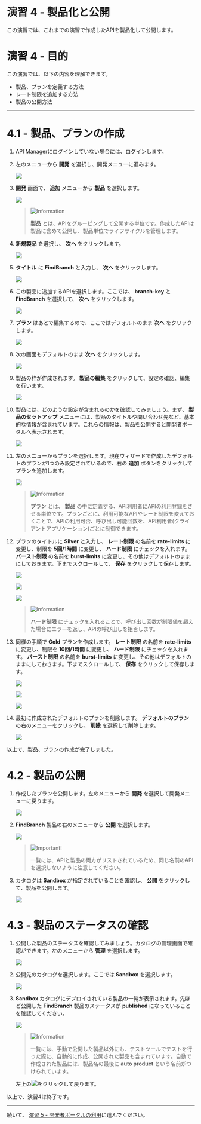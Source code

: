 # 演習 4 - 製品化と公開

この演習では、これまでの演習で作成したAPIを製品化して公開します。

# 演習 4 - 目的

この演習では、以下の内容を理解できます。

+ 製品、プランを定義する方法
+ レート制限を追加する方法
+ 製品の公開方法

---

<div style="page-break-before:always"></div>

# 4.1	- 製品、プランの作成

1.	API Managerにログインしていない場合には、ログインします。

1.	左のメニューから **開発** を選択し、開発メニューに進みます。

	![](https://github.com/cp4i-jp/ibm-apiconnect-pot/raw/master/lab-guide/img/lab2/move-to-develop.png)

1.	**開発** 画面で、 **追加** メニューから **製品** を選択します。

	![](https://github.com/cp4i-jp/ibm-apiconnect-pot/raw/master/lab-guide/img/lab4/develop-add-product-menu.png)

	> ![][info]
	>
	>  **製品** とは、APIをグルーピングして公開する単位です。作成したAPIは製品に含めて公開し、製品単位でライフサイクルを管理します。

1.	**新規製品** を選択し、 **次へ** をクリックします。

	![](https://github.com/cp4i-jp/ibm-apiconnect-pot/raw/master/lab-guide/img/lab4/new-product-next.png)

1.	**タイトル** に **FindBranch** と入力し、 **次へ** をクリックします。

	![](https://github.com/cp4i-jp/ibm-apiconnect-pot/raw/master/lab-guide/img/lab4/input-product-title.png)

1.	この製品に追加するAPIを選択します。ここでは、 **branch-key** と **FindBranch** を選択して、 **次へ** をクリックします。

	![](https://github.com/cp4i-jp/ibm-apiconnect-pot/raw/master/lab-guide/img/lab4/select-api-next.png)

1.	**プラン** はあとで編集するので、ここではデフォルトのまま **次へ** をクリックします。

	![](https://github.com/cp4i-jp/ibm-apiconnect-pot/raw/master/lab-guide/img/lab4/product-wizard-plan.png)

1.	次の画面もデフォルトのまま **次へ** をクリックします。

	![](https://github.com/cp4i-jp/ibm-apiconnect-pot/raw/master/lab-guide/img/lab4/product-wizard-next.png)

1.	製品の枠が作成されます。 **製品の編集** をクリックして、設定の確認、編集を行います。

	![](https://github.com/cp4i-jp/ibm-apiconnect-pot/raw/master/lab-guide/img/lab4/product-wizard-edit.png)

1.	製品には、どのような設定が含まれるのかを確認してみましょう。まず、 **製品のセットアップ** メニューには、製品のタイトルや問い合わせ先など、基本的な情報が含まれています。これらの情報は、製品を公開すると開発者ポータルへ表示されます。

	![](https://github.com/cp4i-jp/ibm-apiconnect-pot/raw/master/lab-guide/img/lab4/.png)

1.	左のメニューからプランを選択します。現在ウィザードで作成したデフォルトのプランが1つのみ設定されているので、右の **追加** ボタンをクリックしてプランを追加します。

	![](https://github.com/cp4i-jp/ibm-apiconnect-pot/raw/master/lab-guide/img/lab4/menu-plan-add.png)

	> ![][info]
	>
	>  **プラン** とは、 **製品** の中に定義する、API利用者にAPIの利用登録をさせる単位です。プランごとに、利用可能なAPIやレート制限を変えておくことで、APIの利用可否、呼び出し可能回数を、API利用者(クライアントアプリケーション)ごとに制御できます。

1.	プランのタイトルに **Silver** と入力し、 **レート制限** の名前を **rate-limits** に変更し、制限を **5回/1時間** に変更し、 **ハード制限** にチェックを入れます。 **バースト制限** の名前を **burst-limits** に変更し、その他はデフォルトのままにしておきます。下までスクロールして、 **保存** をクリックして保存します。

	![](https://github.com/cp4i-jp/ibm-apiconnect-pot/raw/master/lab-guide/img/lab4/silver-plan-title.png)

	![](https://github.com/cp4i-jp/ibm-apiconnect-pot/raw/master/lab-guide/img/lab4/silver-plan-rate-limit2.png)

	![](https://github.com/cp4i-jp/ibm-apiconnect-pot/raw/master/lab-guide/img/lab4/plan-edit-save.png)

	> ![][info]
	>
	> **ハード制限** にチェックを入れることで、呼び出し回数が制限値を超えた場合にエラーを返し、APIの呼び出しを拒否します。

1.	同様の手順で **Gold** プランを作成します。 **レート制限** の名前を **rate-limits** に変更し、制限を **10回/1時間** に変更し、 **ハード制限** にチェックを入れます。 **バースト制限** の名前を **burst-limits** に変更し、その他はデフォルトのままにしておきます。下までスクロールして、 **保存** をクリックして保存します。

	![](https://github.com/cp4i-jp/ibm-apiconnect-pot/raw/master/lab-guide/img/lab4/gold-plan-title.png)

	![](https://github.com/cp4i-jp/ibm-apiconnect-pot/raw/master/lab-guide/img/lab4/gold-plan-rate-limit2.png)

	![](https://github.com/cp4i-jp/ibm-apiconnect-pot/raw/master/lab-guide/img/lab4/.png)

1.	最初に作成されたデフォルトのプランを削除します。 **デフォルトのプラン** の右のメニューをクリックし、 **削除** を選択して削除します。

	![](https://github.com/cp4i-jp/ibm-apiconnect-pot/raw/master/lab-guide/img/lab4/delete-default-plan.png)

以上で、製品、プランの作成が完了しました。

# 4.2	- 製品の公開

1.	作成したプランを公開します。左のメニューから **開発** を選択して開発メニューに戻ります。

	![](https://github.com/cp4i-jp/ibm-apiconnect-pot/raw/master/lab-guide/img/lab4/move-to-develop-from-product.png)

1.	**FindBranch** 製品の右のメニューから **公開** を選択します。

	![](https://github.com/cp4i-jp/ibm-apiconnect-pot/raw/master/lab-guide/img/lab4/publish-product.png)

	> ![][important]
	>
	> 一覧には、APIと製品の両方がリストされているため、同じ名前のAPIを選択しないように注意してください。

1.	カタログは **Sandbox** が指定されていることを確認し、 **公開** をクリックして、製品を公開します。

	![](https://github.com/cp4i-jp/ibm-apiconnect-pot/raw/master/lab-guide/img/lab4/publish-select-catalog.png)

# 4.3	- 製品のステータスの確認

1.	公開した製品のステータスを確認してみましょう。カタログの管理画面で確認ができます。左のメニューから **管理** を選択します。

	![](https://github.com/cp4i-jp/ibm-apiconnect-pot/raw/master/lab-guide/img/lab4/move-to-manage.png)

1.	公開先のカタログを選択します。ここでは **Sandbox** を選択します。

	![](https://github.com/cp4i-jp/ibm-apiconnect-pot/raw/master/lab-guide/img/lab4/select-sandbox.png)

1.	**Sandbox** カタログにデプロイされている製品の一覧が表示されます。先ほど公開した **FindBranch** 製品のステータスが **published** になっていることを確認してください。

	![](https://github.com/cp4i-jp/ibm-apiconnect-pot/raw/master/lab-guide/img/lab4/all-products.png)

	> ![][info]
	>
	> 一覧には、手動で公開した製品以外にも、テストツールでテストを行った際に、自動的に作成、公開された製品も含まれています。自動で作成された製品には、製品名の最後に **auto product** という名前がつけられています。

	左上の![](https://github.com/cp4i-jp/ibm-apiconnect-pot/raw/master/lab-guide/img/common/return-button.png)をクリックして戻ります。

以上で、演習4は終了です。

---

続いて、 [演習 5 - 開発者ポータルの利用](../Lab5)に進んでください。

[important]: https://github.com/cp4i-jp/ibm-apiconnect-pot/raw/master/lab-guide/img/common/important.png "Important!"
[info]: https://github.com/cp4i-jp/ibm-apiconnect-pot/raw/master/lab-guide/img/common/info.png "Information"
[troubleshooting]: https://github.com/cp4i-jp/ibm-apiconnect-pot/raw/master/lab-guide/img/common/troubleshooting.png "Troubleshooting"
